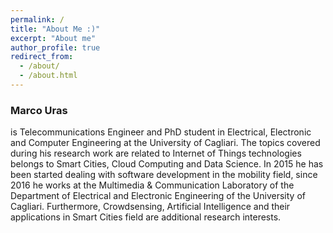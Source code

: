 ```yaml
---
permalink: /
title: "About Me :)"
excerpt: "About me"
author_profile: true
redirect_from: 
  - /about/
  - /about.html
---
```

### Marco Uras

is Telecommunications Engineer and PhD student in Electrical, Electronic and Computer Engineering at the University of Cagliari. The topics covered during his research work are related to Internet of Things technologies belongs to Smart Cities, Cloud Computing and Data Science. In 2015 he has been started dealing with software development in the mobility field, since 2016 he works at the Multimedia \& Communication Laboratory of the Department of Electrical and Electronic Engineering of the University of Cagliari. Furthermore, Crowdsensing, Artificial Intelligence and their applications in Smart Cities field are additional research interests.